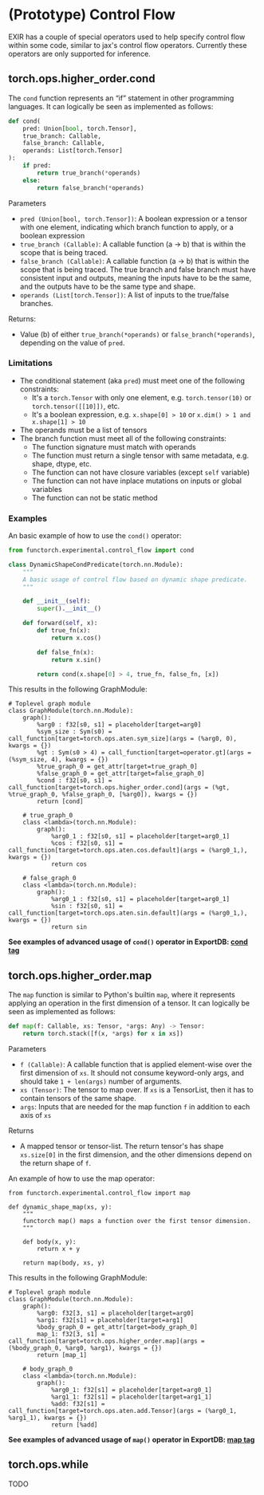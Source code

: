 # (Prototype) Control Flow

EXIR has a couple of special operators used to help specify control flow within
some code, similar to jax's control flow operators. Currently these operators
are only supported for inference.

## torch.ops.higher_order.cond

The `cond` function represents an “if” statement in other programming languages.
It can logically be seen as implemented as follows:

```python
def cond(
    pred: Union[bool, torch.Tensor],
    true_branch: Callable,
    false_branch: Callable,
    operands: List[torch.Tensor]
):
    if pred:
        return true_branch(*operands)
    else:
        return false_branch(*operands)
```

Parameters
* `pred (Union[bool, torch.Tensor])`: A boolean expression or a tensor with one element,
    indicating which branch function to apply, or a boolean expression
* `true_branch (Callable)`: A callable function (a -> b) that is within the
    scope that is being traced.
* `false_branch (Callable)`: A callable function (a -> b) that is within the
    scope that is being traced. The true branch and false branch must have
    consistent input and outputs, meaning the inputs have to be the same, and
    the outputs have to be the same type and shape.
* `operands (List[torch.Tensor])`: A list of inputs to the true/false
    branches.

Returns:
* Value (b) of either `true_branch(*operands)` or `false_branch(*operands)`,
    depending on the value of `pred`.

### Limitations
* The conditional statement (aka `pred`) must meet one of the following constraints:
  * It's a `torch.Tensor` with only one element, e.g. `torch.tensor(10)` or
      `torch.tensor([[10]])`, etc.
  * It's a boolean expression, e.g. `x.shape[0] > 10` or `x.dim() > 1 and x.shape[1] > 10`
* The operands must be a list of tensors
* The branch function must meet all of the following constraints:
  * The function signature must match with operands
  * The function must return a single tensor with same metadata, e.g. shape,
      dtype, etc.
  * The function can not have closure variables (except `self` variable)
  * The function can not have inplace mutations on inputs or global variables
  * The function can not be static method

### Examples
An basic example of how to use the `cond()` operator:

```python
from functorch.experimental.control_flow import cond

class DynamicShapeCondPredicate(torch.nn.Module):
    """
    A basic usage of control flow based on dynamic shape predicate.
    """

    def __init__(self):
        super().__init__()

    def forward(self, x):
        def true_fn(x):
            return x.cos()

        def false_fn(x):
            return x.sin()

        return cond(x.shape[0] > 4, true_fn, false_fn, [x])
```

This results in the following GraphModule:

```
# Toplevel graph module
class GraphModule(torch.nn.Module):
    graph():
        %arg0 : f32[s0, s1] = placeholder[target=arg0]
        %sym_size : Sym(s0) = call_function[target=torch.ops.aten.sym_size](args = (%arg0, 0), kwargs = {})
        %gt : Sym(s0 > 4) = call_function[target=operator.gt](args = (%sym_size, 4), kwargs = {})
        %true_graph_0 = get_attr[target=true_graph_0]
        %false_graph_0 = get_attr[target=false_graph_0]
        %cond : f32[s0, s1] = call_function[target=torch.ops.higher_order.cond](args = (%gt, %true_graph_0, %false_graph_0, [%arg0]), kwargs = {})
        return [cond]

    # true_graph_0
    class <lambda>(torch.nn.Module):
        graph():
            %arg0_1 : f32[s0, s1] = placeholder[target=arg0_1]
            %cos : f32[s0, s1] = call_function[target=torch.ops.aten.cos.default](args = (%arg0_1,), kwargs = {})
            return cos

    # false_graph_0
    class <lambda>(torch.nn.Module):
        graph():
            %arg0_1 : f32[s0, s1] = placeholder[target=arg0_1]
            %sin : f32[s0, s1] = call_function[target=torch.ops.aten.sin.default](args = (%arg0_1,), kwargs = {})
            return sin
```

**See examples of advanced usage of `cond()` operator in ExportDB: [cond tag](https://www.internalfb.com/intern/staticdocs/exportdb/cond.html)**


## torch.ops.higher_order.map

The `map` function is similar to Python's builtin `map`, where it represents
applying an operation in the first dimension of a tensor.
It can logically be seen as implemented as follows:

```python
def map(f: Callable, xs: Tensor, *args: Any) -> Tensor:
    return torch.stack([f(x, *args) for x in xs])
```

Parameters
* `f (Callable)`: A callable function that is applied element-wise over the
    first dimension of `xs`. It should not consume keyword-only args, and should
    take `1 + len(args)` number of arguments.
* `xs (Tensor)`: The tensor to map over. If `xs` is a TensorList, then it has to
    contain tensors of the same shape.
* `args`: Inputs that are needed for the map function `f` in addition to each
    axis of `xs`

Returns
* A mapped tensor or tensor-list. The return tensor's has shape `xs.size[0]` in
    the first dimension, and the other dimensions depend on the return shape of
    `f`.


An example of how to use the map operator:

```
from functorch.experimental.control_flow import map

def dynamic_shape_map(xs, y):
    """
    functorch map() maps a function over the first tensor dimension.
    """

    def body(x, y):
        return x + y

    return map(body, xs, y)
```

This results in the following GraphModule:

```
# Toplevel graph module
class GraphModule(torch.nn.Module):
    graph():
        %arg0: f32[3, s1] = placeholder[target=arg0]
        %arg1: f32[s1] = placeholder[target=arg1]
        %body_graph_0 = get_attr[target=body_graph_0]
        map_1: f32[3, s1] = call_function[target=torch.ops.higher_order.map](args = (%body_graph_0, %arg0, %arg1), kwargs = {})
        return [map_1]

    # body_graph_0
    class <lambda>(torch.nn.Module):
        graph():
            %arg0_1: f32[s1] = placeholder[target=arg0_1]
            %arg1_1: f32[s1] = placeholder[target=arg1_1]
            %add: f32[s1] = call_function[target=torch.ops.aten.add.Tensor](args = (%arg0_1, %arg1_1), kwargs = {})
            return [%add]
```

**See examples of advanced usage of `map()` operator in ExportDB: [map tag](https://www.internalfb.com/intern/staticdocs/exportdb/map.html)**

## torch.ops.while

TODO
<!-- A while loop is another control flow construct representing a repeated action.


#### Representation in FX


```
%name = call_function[target = exir.while_loop](args = (condition, body, init_val), kwargs = {})
```


Above, both condition and body are “functions” represented by GraphModule. The semantics of this node is interpreted as, while `condition` is true, keep executing `body`. The return value of this node is the last val produced by `body` (i.e. the one that failed `cond`).

The implementation of exir.while_loop matches this description:


```
def while_loop(condition, body, init_val):
    val = init_val
    while cond(*val):
       val = body(*val)
    return val
``` -->
